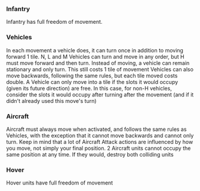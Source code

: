 ### Infantry
Infantry has full freedom of movement.

### Vehicles
In each movement a vehicle does, it can turn once in addition to moving forward 1 tile.
N, L and M Vehicles can turn and move in any order, but H must move forward and then turn.
Instead of moving, a vehicle can remain stationary and only turn. This still costs 1 tile of movement
Vehicles can also move backwards, following the same rules, but each tile moved costs double.
A Vehicle can only move into a tile if the slots it would occupy (given its future direction) are free. In this case, for non-H vehicles, consider the slots it would occupy after turning after the movement (and if it didn't already used this move's turn)

### Aircraft
Aircraft must always move when activated, and follows the same rules as Vehicles, with the exception that it cannot move backwards and cannot only turn.
Keep in mind that a lot of Aircraft Attack actions are influenced by how you move, not simply your final position.
2 Aircraft units cannot occupy the same position at any time. If they would, destroy both colliding units

### Hover
Hover units have full freedom of movement